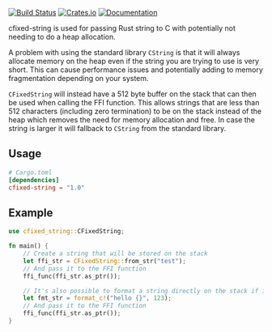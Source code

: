 [![Build Status](https://github.com/emoon/cfixed-string/workflows/Rust/badge.svg)](https://github.com/emoon/cfixed-string/actions?workflow=Rust)
[![Crates.io](https://img.shields.io/crates/v/cfixed-string.svg)](https://crates.io/crates/cfixed-string)
[![Documentation](https://docs.rs/cfixed-string/badge.svg)](https://docs.rs/cfixed-string)

cfixed-string is used for passing Rust string to C with potentially not needing to do a heap allocation.

A problem with using the standard library `CString` is that it will always allocate memory on the heap even if the string you are trying to use is very short. This can cause performance issues and potentially adding to memory fragmentation depending on your system.

`CFixedString` will instead have a 512 byte buffer on the stack that can then be used when calling the FFI function. This allows strings that are less than 512 characters (including zero termination) to be on the stack instead of the heap which removes the need for memory allocation and free. In case the string is larger it will fallback to `CString` from the standard library.

Usage
-----

```toml
# Cargo.toml
[dependencies]
cfixed-string = "1.0"
```

Example
-------

```rust
use cfixed_string::CFixedString;

fn main() {
    // Create a string that will be stored on the stack
    let ffi_str = CFixedString::from_str("test");
    // And pass it to the FFI function
    ffi_func(ffi_str.as_ptr());

    // It's also possible to format a string directly on the stack if it fits using the format_c macro
    let fmt_str = format_c!("hello {}", 123);
    // And pass it to the FFI function
    ffi_func(ffi_str.as_ptr());
}
```
